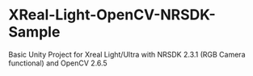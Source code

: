 # XReal-Light-OpenCV-NRSDK-Sample
Basic Unity Project for Xreal Light/Ultra with NRSDK 2.3.1 (RGB Camera functional) and OpenCV 2.6.5
